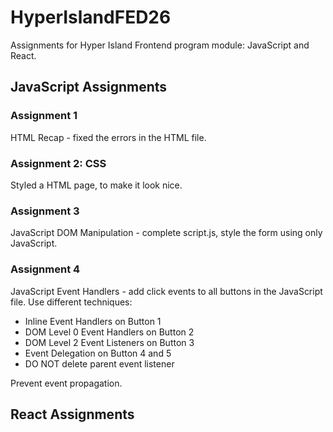 # HyperIslandFED26

Assignments for Hyper Island Frontend program module: JavaScript and React.

## JavaScript Assignments

### Assignment 1

HTML Recap - fixed the errors in the HTML file.

### Assignment 2: CSS

Styled a HTML page, to make it look nice.

### Assignment 3

JavaScript DOM Manipulation - complete script.js, style the form using only JavaScript.

### Assignment 4

JavaScript Event Handlers - add click events to all buttons in the JavaScript file. Use different techniques:

- Inline Event Handlers on Button 1
- DOM Level 0 Event Handlers on Button 2
- DOM Level 2 Event Listeners on Button 3
- Event Delegation on Button 4 and 5
- DO NOT delete parent event listener

Prevent event propagation.

## React Assignments
